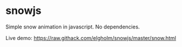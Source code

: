 # snowjs
Simple snow animation in javascript. No dependencies.

Live demo:
https://raw.githack.com/elgholm/snowjs/master/snow.html
